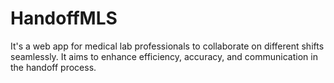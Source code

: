 # HandoffMLS
 It's a web app for medical lab professionals to collaborate on different shifts seamlessly. It aims to enhance efficiency, accuracy, and communication in the handoff process.
